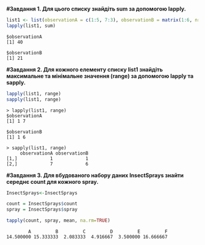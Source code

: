 **#Завдання 1. Для цього списку знайдіть sum за допомогою lapply.**
``` r
list1 <- list(observationA = c(1:5, 7:3), observationB = matrix(1:6, nrow=2))
lapply(list1, sum)
```
```
$observationA
[1] 40

$observationB
[1] 21
```

**#Завдання 2. Для кожного елементу списку list1 знайдіть максимальне та мінімальне значення (range) за допомогою lapply та sapply.**
``` r
lapply(list1, range)
sapply(list1, range)
```
```
> lapply(list1, range)
$observationA
[1] 1 7

$observationB
[1] 1 6

> sapply(list1, range)
     observationA observationB
[1,]            1            1
[2,]            7            6
```
**#Завдання 3. Для вбудованого набору даних InsectSprays знайти середнє count для кожного spray.**
``` r
InsectSprays<-InsectSprays

count = InsectSprays$count
spray = InsectSprays$spray

tapply(count, spray, mean, na.rm=TRUE)
```
```
        A         B         C         D         E         F 
14.500000 15.333333  2.083333  4.916667  3.500000 16.666667 
```
